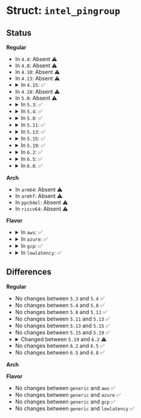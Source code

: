 # Struct: <code>intel_pingroup</code>

## Status
<b>Regular</b>
<ul>
<li>
In <code>4.4</code>: Absent ⚠️
</li>
<li>
In <code>4.8</code>: Absent ⚠️
</li>
<li>
In <code>4.10</code>: Absent ⚠️
</li>
<li>
In <code>4.13</code>: Absent ⚠️
</li>
<li>
<details>
<summary>In <code>4.15</code>: ✅</summary>

```c
struct intel_pingroup {
    const char *name;
    const unsigned int *pins;
    size_t npins;
    short unsigned int mode;
    const unsigned int *modes;
};
```
</details>
</li>
<li>
In <code>4.18</code>: Absent ⚠️
</li>
<li>
In <code>5.0</code>: Absent ⚠️
</li>
<li>
<details>
<summary>In <code>5.3</code>: ✅</summary>

```c
struct intel_pingroup {
    const char *name;
    const unsigned int *pins;
    size_t npins;
    short unsigned int mode;
    const unsigned int *modes;
};
```
</details>
</li>
<li>
<details>
<summary>In <code>5.4</code>: ✅</summary>

```c
struct intel_pingroup {
    const char *name;
    const unsigned int *pins;
    size_t npins;
    short unsigned int mode;
    const unsigned int *modes;
};
```
</details>
</li>
<li>
<details>
<summary>In <code>5.8</code>: ✅</summary>

```c
struct intel_pingroup {
    const char *name;
    const unsigned int *pins;
    size_t npins;
    short unsigned int mode;
    const unsigned int *modes;
};
```
</details>
</li>
<li>
<details>
<summary>In <code>5.11</code>: ✅</summary>

```c
struct intel_pingroup {
    const char *name;
    const unsigned int *pins;
    size_t npins;
    short unsigned int mode;
    const unsigned int *modes;
};
```
</details>
</li>
<li>
<details>
<summary>In <code>5.13</code>: ✅</summary>

```c
struct intel_pingroup {
    const char *name;
    const unsigned int *pins;
    size_t npins;
    short unsigned int mode;
    const unsigned int *modes;
};
```
</details>
</li>
<li>
<details>
<summary>In <code>5.15</code>: ✅</summary>

```c
struct intel_pingroup {
    const char *name;
    const unsigned int *pins;
    size_t npins;
    short unsigned int mode;
    const unsigned int *modes;
};
```
</details>
</li>
<li>
<details>
<summary>In <code>5.19</code>: ✅</summary>

```c
struct intel_pingroup {
    const char *name;
    const unsigned int *pins;
    size_t npins;
    short unsigned int mode;
    const unsigned int *modes;
};
```
</details>
</li>
<li>
<details>
<summary>In <code>6.2</code>: ✅</summary>

```c
struct intel_pingroup {
    struct pingroup grp;
    short unsigned int mode;
    const unsigned int *modes;
};
```
</details>
</li>
<li>
<details>
<summary>In <code>6.5</code>: ✅</summary>

```c
struct intel_pingroup {
    struct pingroup grp;
    short unsigned int mode;
    const unsigned int *modes;
};
```
</details>
</li>
<li>
<details>
<summary>In <code>6.8</code>: ✅</summary>

```c
struct intel_pingroup {
    struct pingroup grp;
    short unsigned int mode;
    const unsigned int *modes;
};
```
</details>
</li>
</ul>
<b>Arch</b>
<ul>
<li>
In <code>arm64</code>: Absent ⚠️
</li>
<li>
In <code>armhf</code>: Absent ⚠️
</li>
<li>
In <code>ppc64el</code>: Absent ⚠️
</li>
<li>
In <code>riscv64</code>: Absent ⚠️
</li>
</ul>
<b>Flavor</b>
<ul>
<li>
<details>
<summary>In <code>aws</code>: ✅</summary>

```c
struct intel_pingroup {
    const char *name;
    const unsigned int *pins;
    size_t npins;
    short unsigned int mode;
    const unsigned int *modes;
};
```
</details>
</li>
<li>
<details>
<summary>In <code>azure</code>: ✅</summary>

```c
struct intel_pingroup {
    const char *name;
    const unsigned int *pins;
    size_t npins;
    short unsigned int mode;
    const unsigned int *modes;
};
```
</details>
</li>
<li>
<details>
<summary>In <code>gcp</code>: ✅</summary>

```c
struct intel_pingroup {
    const char *name;
    const unsigned int *pins;
    size_t npins;
    short unsigned int mode;
    const unsigned int *modes;
};
```
</details>
</li>
<li>
<details>
<summary>In <code>lowlatency</code>: ✅</summary>

```c
struct intel_pingroup {
    const char *name;
    const unsigned int *pins;
    size_t npins;
    short unsigned int mode;
    const unsigned int *modes;
};
```
</details>
</li>
</ul>

## Differences
<b>Regular</b>
<ul>
<li>
No changes between <code>5.3</code> and <code>5.4</code> ✅
</li>
<li>
No changes between <code>5.4</code> and <code>5.8</code> ✅
</li>
<li>
No changes between <code>5.8</code> and <code>5.11</code> ✅
</li>
<li>
No changes between <code>5.11</code> and <code>5.13</code> ✅
</li>
<li>
No changes between <code>5.13</code> and <code>5.15</code> ✅
</li>
<li>
No changes between <code>5.15</code> and <code>5.19</code> ✅
</li>
<li>
<details>
<summary>Changed between <code>5.19</code> and <code>6.2</code> ⚠️</summary>
<ul>
<li>
<b>Field added. </b>
<code>struct pingroup grp</code>
</li>
<li>
<b>Field removed. </b>
<code>const char *name</code>
</li>
<li>
<b>Field removed. </b>
<code>const unsigned int *pins</code>
</li>
<li>
<b>Field removed. </b>
<code>size_t npins</code>
</li>
</ul>
</details>
</li>
<li>
No changes between <code>6.2</code> and <code>6.5</code> ✅
</li>
<li>
No changes between <code>6.5</code> and <code>6.8</code> ✅
</li>
</ul>
<b>Arch</b>
<ul>
</ul>
<b>Flavor</b>
<ul>
<li>
No changes between <code>generic</code> and <code>aws</code> ✅
</li>
<li>
No changes between <code>generic</code> and <code>azure</code> ✅
</li>
<li>
No changes between <code>generic</code> and <code>gcp</code> ✅
</li>
<li>
No changes between <code>generic</code> and <code>lowlatency</code> ✅
</li>
</ul>
